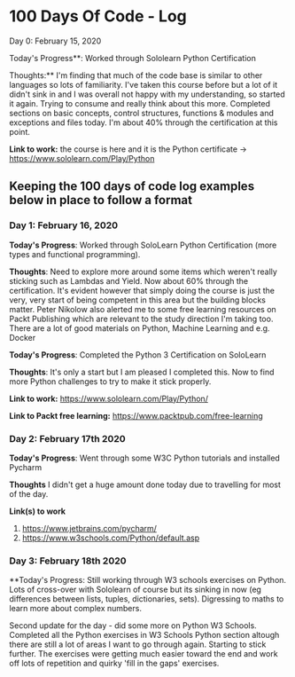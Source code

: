 # 100 Days Of Code - Log

Day 0: February 15, 2020

Today's Progress**: Worked through Sololearn Python Certification

Thoughts:** I'm finding that much of the code base is similar to other languages so lots of familiarity.  I've taken this course before but a lot of it didn't sink in and I was overall not happy with my understanding, so started it again. Trying to consume and really think about this more. Completed sections on basic concepts, control structures, functions & modules and exceptions and files today.  I'm about 40% through the certification at this point.

**Link to work:** the course is here and it is the Python certificate -> https://www.sololearn.com/Play/Python

## Keeping the 100 days of code log examples below in place to follow a format

### Day 1: February 16, 2020

**Today's Progress**: Worked through SoloLearn Python Certification (more types and functional programming). 

**Thoughts**: Need to explore more around some items which weren't really sticking such as Lambdas and Yield.  Now about 60% through the certification. It's evident however that simply doing the course is just the very, very start of being competent in this area but the building blocks matter.  Peter Nikolow also alerted me to some free learning resources on Packt Publishing which are relevant to the study direction I'm taking too. There are a lot of good materials on Python, Machine Learning and e.g. Docker 

**Today's Progress**: Completed the Python 3 Certification on SoloLearn

**Thoughts**: It's only a start but I am pleased I completed this.  Now to find more Python challenges to try to make it stick properly.

**Link to work:**  https://www.sololearn.com/Play/Python/

**Link to Packt free learning:** https://www.packtpub.com/free-learning

### Day 2: February 17th 2020

**Today's Progress**: Went through some W3C Python tutorials and installed Pycharm

**Thoughts** I didn't get a huge amount done today due to travelling for most of the day.

**Link(s) to work**
1. https://www.jetbrains.com/pycharm/
2. https://www.w3schools.com/Python/default.asp

### Day 3: February 18th 2020

**Today's Progress: Still working through W3 schools exercises on Python. Lots of cross-over with Sololearn of course but its sinking in now (eg differences between lists, tuples, dictionaries, sets). Digressing to maths to learn more about complex numbers.  

Second update for the day - did some more on Python W3 Schools. Completed all the Python exercises in W3 Schools Python section altough there are still a lot of areas I want to go through again.  Starting to stick further.  The exercises were getting much easier toward the end and work off lots of repetition and quirky 'fill in the gaps' exercises.




